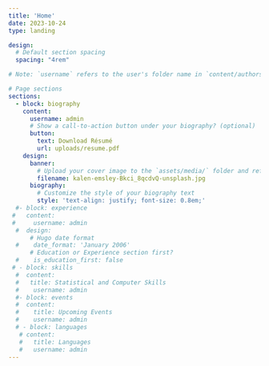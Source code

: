 ```yaml
---
title: 'Home'
date: 2023-10-24
type: landing

design:
  # Default section spacing
  spacing: "4rem"

# Note: `username` refers to the user's folder name in `content/authors/`

# Page sections
sections:
  - block: biography
    content:
      username: admin
      # Show a call-to-action button under your biography? (optional)
      button:
        text: Download Résumé
        url: uploads/resume.pdf
    design:
      banner:
        # Upload your cover image to the `assets/media/` folder and reference it here
        filename: kalen-emsley-Bkci_8qcdvQ-unsplash.jpg
      biography:
        # Customize the style of your biography text
        style: 'text-align: justify; font-size: 0.8em;'
  #- block: experience
 #   content:
 #     username: admin
  #  design:
      # Hugo date format
  #    date_format: 'January 2006'
      # Education or Experience section first?
  #    is_education_first: false
 # - block: skills
  #  content:
  #   title: Statistical and Computer Skills
  #    username: admin
  #- block: events
  #  content:
  #    title: Upcoming Events
  #    username: admin
  # - block: languages
   # content:
   #   title: Languages
   #   username: admin
---
```

